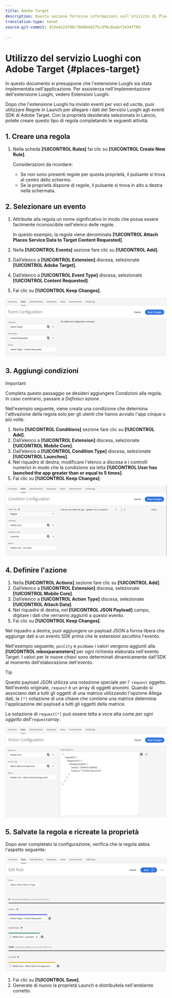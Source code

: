 ```yaml
---
title: Adobe Target
description: Questa sezione fornisce informazioni sull'utilizzo di Places Service con Adobe Target.
translation-type: tm+mt
source-git-commit: d33e4e2d798c7048bdd275cdf6c0aabf3434f789

---
```



# Utilizzo del servizio Luoghi con Adobe Target {#places-target}

In questo documento si presuppone che l&#39;estensione Luoghi sia stata implementata nell&#39;applicazione. Per assistenza nell&#39;implementazione dell&#39;estensione Luoghi, vedere Estensioni [](/help/places-ext-aep-sdks/places-extension/places-extension.md)Luoghi.

Dopo che l&#39;estensione Luoghi ha inviato eventi per voci ed uscite, puoi utilizzare Regole in Launch per allegare i dati del Servizio Luoghi agli eventi SDK di Adobe Target. Con la proprietà desiderata selezionata in Lancio, potete creare questo tipo di regola completando le seguenti attività:

## 1. Creare una regola

1. Nella scheda **[!UICONTROL Rules]** fai clic su **[!UICONTROL Create New Rule]**.

   Considerazioni da ricordare:

   * Se non sono presenti regole per questa proprietà, il pulsante si trova al centro dello schermo.
   * Se la proprietà dispone di regole, il pulsante si trova in alto a destra nella schermata.

## 2. Selezionare un evento

1. Attribuite alla regola un nome significativo in modo che possa essere facilmente riconoscibile nell&#39;elenco delle regole.

   In questo esempio, la regola viene denominata **[!UICONTROL Attach Places Service Data to Target Content Requested]**.

1. Nella **[!UICONTROL Events]** sezione fare clic su **[!UICONTROL Add]**.
1. Dall’elenco a **[!UICONTROL Extension]** discesa, selezionate **[!UICONTROL Adobe Target]**.
1. Dall’elenco a **[!UICONTROL Event Type]** discesa, selezionate **[!UICONTROL Content Requested]**.
1. Fai clic su **[!UICONTROL Keep Changes]**.

![aggiungere un evento](/help/assets/ad-setEvent_target.png)

## 3. Aggiungi condizioni

>[!IMPORTANT]
>
>Completa questo passaggio se desideri aggiungere Condizioni alla regola. In caso contrario, passare a *Definisci azione* .

Nell&#39;esempio seguente, viene creata una condizione che determina l&#39;attivazione della regola solo per gli utenti che hanno avviato l&#39;app cinque o più volte.

1. Nella **[!UICONTROL Conditions]** sezione fare clic su **[!UICONTROL Add]**.
1. Dall’elenco a **[!UICONTROL Extension]** discesa, selezionate **[!UICONTROL Mobile Core]**.
1. Dall’elenco a **[!UICONTROL Condition Type]** discesa, selezionate **[!UICONTROL Launches]**.
1. Nel riquadro di destra, modificare l&#39;elenco a discesa e i controlli numerici in modo che la condizione sia letta **[!UICONTROL User has launched the app greater than or equal to 5 times]**.
1. Fai clic su **[!UICONTROL Keep Changes]**.

![aggiungere una condizione](/help/assets/ad-setCondition_target.png)

## 4. Definire l&#39;azione

1. Nella **[!UICONTROL Actions]** sezione fare clic su **[!UICONTROL Add]**.
1. Dall’elenco a **[!UICONTROL Extension]** discesa, selezionate **[!UICONTROL Mobile Core]**.
1. Dall’elenco a **[!UICONTROL Action Type]** discesa, selezionate **[!UICONTROL Attach Data]**.
1. Nel riquadro di destra, nel **[!UICONTROL JSON Payload]** campo, digitare i dati che verranno aggiunti a questo evento.
1. Fai clic su **[!UICONTROL Keep Changes]**.

Nel riquadro a destra, puoi aggiungere un payload JSON a forma libera che aggiunge dati a un evento SDK prima che le estensioni ascoltino l&#39;evento.

Nell&#39;esempio seguente, `poiCity` e `poiName` i valori vengono aggiunti alla **[!UICONTROL mboxparameters]** per ogni richiesta elaborata nell&#39;evento Target. I valori per le nuove chiavi sono determinati dinamicamente dall&#39;SDK al momento dell&#39;elaborazione dell&#39;evento.

>[!TIP]
>
>Questo payload JSON utilizza una notazione speciale per l&#39; `request` oggetto. Nell&#39;evento originale, `request` è un array di oggetti anonimi. Quando si associano dati a tutti gli oggetti di una matrice utilizzando l&#39;opzione Allega dati, la `[*]` notazione di una chiave che contiene una matrice determina l&#39;applicazione del payload a tutti gli oggetti della matrice.
>
>La notazione di `request[*]` può essere letta a voce alta come _per ogni oggetto dell&#39;`request`array_.

![definire l&#39;azione](/help/assets/ad-setAction-target.png)

## 5. Salvate la regola e ricreate la proprietà

Dopo aver completato la configurazione, verifica che la regola abbia l&#39;aspetto seguente:

![regola completata](/help/assets/ad-ruleComplete-target.png)

1. Fai clic su **[!UICONTROL Save]**.
1. Generate di nuovo la proprietà Launch e distribuitela nell&#39;ambiente corretto.
